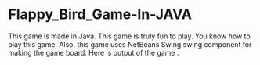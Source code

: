 # Flappy_Bird_Game-In-JAVA
This game is made in Java. This game is truly fun to play. You know how to play this game. Also, this game uses NetBeans Swing swing component for making the game board.  Here is output of the game .
